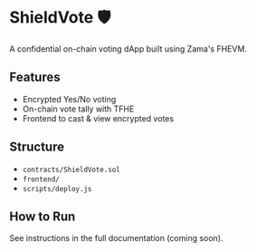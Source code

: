 # ShieldVote 🛡️

A confidential on-chain voting dApp built using Zama's FHEVM.

## Features
- Encrypted Yes/No voting
- On-chain vote tally with TFHE
- Frontend to cast & view encrypted votes

## Structure
- `contracts/ShieldVote.sol`
- `frontend/`
- `scripts/deploy.js`

## How to Run
See instructions in the full documentation (coming soon).
